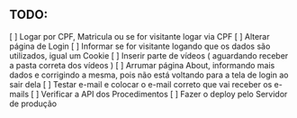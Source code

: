 ## TODO:

[ ] Logar por CPF, Matricula ou se for visitante logar via CPF
[ ] Alterar página de Login
[ ] Informar se for visitante logando que os dados são utilizados, igual um Cookie
[ ] Inserir parte de vídeos ( aguardando receber a pasta correta dos vídeos )
[ ] Arrumar página About, informando mais dados e corrigindo a mesma, pois não está voltando para a tela de login ao sair dela
[ ] Testar e-mail e colocar o e-mail correto que vai receber os e-mails
[ ] Verificar a API dos Procedimentos
[ ] Fazer o deploy pelo Servidor de produção